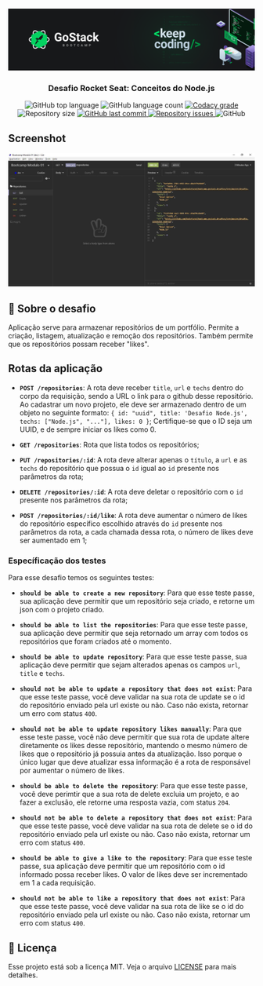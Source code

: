 ![header](https://raw.githubusercontent.com/salomaocristiano/gostack11-desafio-conceitos-nodejs/master/assets/header-desafios.png)

<h3 align="center">
  Desafio Rocket Seat: Conceitos do Node.js
</h3>

<p align="center">
  <img alt="GitHub top language" src="https://img.shields.io/github/languages/top/salomaocristiano/gostack11-desafio-conceitos-nodejs.svg">

  <img alt="GitHub language count" src="https://img.shields.io/github/languages/count/salomaocristiano/gostack11-desafio-conceitos-nodejs.svg">

  <a href="https://www.codacy.com/app/salomaocristiano/gostack11-desafio-conceitos-nodejs?utm_source=github.com&amp;utm_medium=referral&amp;utm_content=salomaocristiano/gostack11-desafio-conceitos-nodejs&amp;utm_campaign=Badge_Grade">
    <img alt="Codacy grade" src="https://img.shields.io/codacy/grade/04db4b43120b4d05b9b39c9d2da97300.svg">
  </a>

  <img alt="Repository size" src="https://img.shields.io/github/repo-size/salomaocristiano/gostack11-desafio-conceitos-nodejs.svg">
  <a href="https://github.com/salomaocristiano/gostack11-desafio-conceitos-nodejs/commits/master">
    <img alt="GitHub last commit" src="https://img.shields.io/github/last-commit/salomaocristiano/gostack11-desafio-conceitos-nodejs.svg">
  </a>

  <a href="https://github.com/salomaocristiano/gostack11-desafio-conceitos-nodejs/issues">
    <img alt="Repository issues" src="https://img.shields.io/github/issues/salomaocristiano/gostack11-desafio-conceitos-nodejs.svg">
  </a>

  <img alt="GitHub" src="https://img.shields.io/github/license/salomaocristiano/gostack11-desafio-conceitos-nodejs.svg">
</p>

## Screenshot

<p align="center">

![image-example](https://raw.githubusercontent.com/salomaocristiano/gostack11-desafio-conceitos-nodejs/master/assets/bootcamp.jpg)

</p>

## :rocket: Sobre o desafio

Aplicação serve para armazenar repositórios de um portfólio. Permite a criação, listagem, atualização e remoção dos repositórios. Também permite que os repositórios possam receber "likes".

## Rotas da aplicação

- **`POST /repositories`**: A rota deve receber `title`, `url` e `techs` dentro do corpo da requisição, sendo a URL o link para o github desse repositório. Ao cadastrar um novo projeto, ele deve ser armazenado dentro de um objeto no seguinte formato: `{ id: "uuid", title: 'Desafio Node.js', techs: ["Node.js", "..."], likes: 0 }`; Certifique-se que o ID seja um UUID, e de sempre iniciar os likes como 0.

- **`GET /repositories`**: Rota que lista todos os repositórios;

- **`PUT /repositories/:id`**: A rota deve alterar apenas o `título`, a `url` e as `techs` do repositório que possua o `id` igual ao `id` presente nos parâmetros da rota;

- **`DELETE /repositories/:id`**: A rota deve deletar o repositório com o `id` presente nos parâmetros da rota;

- **`POST /repositories/:id/like`**: A rota deve aumentar o número de likes do repositório específico escolhido através do `id` presente nos parâmetros da rota, a cada chamada dessa rota, o número de likes deve ser aumentado em 1;

### Específicação dos testes

Para esse desafio temos os seguintes testes:

- **`should be able to create a new repository`**: Para que esse teste passe, sua aplicação deve permitir que um repositório seja criado, e retorne um json com o projeto criado.

- **`should be able to list the repositories`**: Para que esse teste passe, sua aplicação deve permitir que seja retornado um array com todos os repositórios que foram criados até o momento.

- **`should be able to update repository`**: Para que esse teste passe, sua aplicação deve permitir que sejam alterados apenas os campos `url`, `title` e `techs`.

- **`should not be able to update a repository that does not exist`**: Para que esse teste passe, você deve validar na sua rota de update se o id do repositório enviado pela url existe ou não. Caso não exista, retornar um erro com status `400`.

- **`should not be able to update repository likes manually`**: Para que esse teste passe, você não deve permitir que sua rota de update altere diretamente os likes desse repositório, mantendo o mesmo número de likes que o repositório já possuia antes da atualização. Isso porque o único lugar que deve atualizar essa informação é a rota de responsável por aumentar o número de likes.

- **`should be able to delete the repository`**: Para que esse teste passe, você deve perimtir que a sua rota de delete excluia um projeto, e ao fazer a exclusão, ele retorne uma resposta vazia, com status `204`.

- **`should not be able to delete a repository that does not exist`**: Para que esse teste passe, você deve validar na sua rota de delete se o id do repositório enviado pela url existe ou não. Caso não exista, retornar um erro com status `400`.

- **`should be able to give a like to the repository`**: Para que esse teste passe, sua aplicação deve permitir que um repositório com o id informado possa receber likes. O valor de likes deve ser incrementado em 1 a cada requisição.

- **`should not be able to like a repository that does not exist`**: Para que esse teste passe, você deve validar na sua rota de like se o id do repositório enviado pela url existe ou não. Caso não exista, retornar um erro com status `400`.

## :memo: Licença

Esse projeto está sob a licença MIT. Veja o arquivo [LICENSE](LICENSE.md) para mais detalhes.
